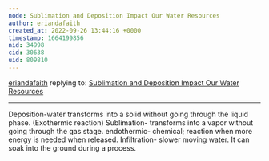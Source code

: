 ```yaml
---
node: Sublimation and Deposition Impact Our Water Resources 
author: eriandafaith
created_at: 2022-09-26 13:44:16 +0000
timestamp: 1664199856
nid: 34998
cid: 30638
uid: 809810
---
```




[eriandafaith](../profile/eriandafaith) replying to: [Sublimation and Deposition Impact Our Water Resources ](../notes/TheChessGym/09-26-2022/sublimation-and-deposition-impact-our-water-resources)

----
Deposition-water transforms into a solid without going through the liquid phase. (Exothermic reaction) 
Sublimation- transforms into a vapor without going through the gas stage.  endothermic- chemical; reaction when more energy is needed when released. Infiltration- slower moving water. It can soak into the ground during a process. 